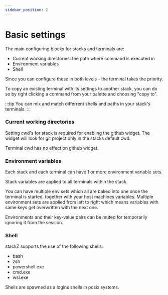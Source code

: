 ```yaml
---
sidebar_position: 2
---
```


# Basic settings

The main configuring blocks for stacks and terminals are:

-   Current working directories: the path where command is executed in
-   Environment variables
-   Shell

Since you can configure these in both levels - the terminal takes the priority.

To copy an existing terminal with its settings to another stack, you can do so by right clicking a command from your palette and choosing "copy to".

:::tip
You can mix and match differrent shells and paths in your stack's terminals.
:::

### Current working directories

Setting cwd's for stack is required for enabling the github widget. The widget will look for git project only in the stacks default cwd.

Terminal cwd has no effect on github widget.

### Environment variables

Each stack and each terminal can have 1 or more environment variable sets.

Stack variables are applied to all terminals within the stack.

You can have multiple env sets which all are baked into one once the terminal is started, together with your host machines variables. Multiple environment sets are applied from left to right which means variables with same keys get overwritten with the next one.

Environments and their key-value pairs can be muted for temporarily ignoring it from the session.

### Shell

stackZ supports the use of the following shells:

-   bash
-   zsh
-   powershell.exe
-   cmd.exe
-   wsl.exe

Shells are spawned as a logins shells in posix systems.
